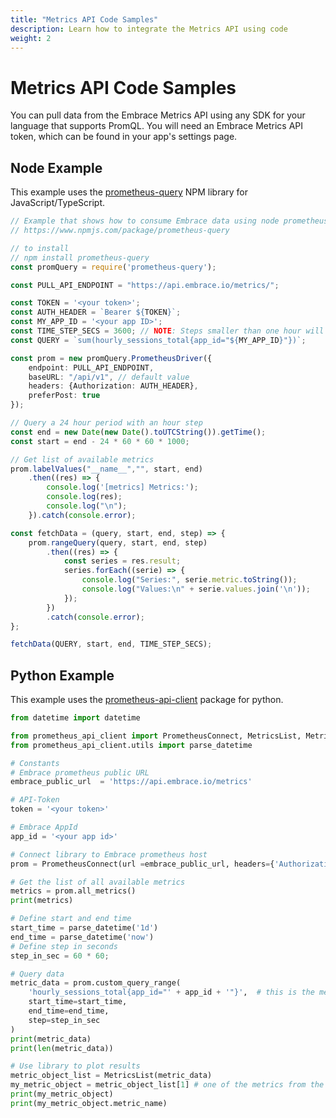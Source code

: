 ```yaml
---
title: "Metrics API Code Samples"
description: Learn how to integrate the Metrics API using code
weight: 2
---
```


# Metrics API Code Samples

You can pull data from the Embrace Metrics API using any SDK for your language that supports PromQL. You will need an Embrace Metrics API token, which can be found in your app's settings page.

## Node Example

This example uses the [prometheus-query](https://www.npmjs.com/package/prometheus-query) NPM library for JavaScript/TypeScript.

```typescript
// Example that shows how to consume Embrace data using node prometheus-query library
// https://www.npmjs.com/package/prometheus-query

// to install
// npm install prometheus-query
const promQuery = require('prometheus-query');

const PULL_API_ENDPOINT = "https://api.embrace.io/metrics/";

const TOKEN = '<your token>';
const AUTH_HEADER = `Bearer ${TOKEN}`;
const MY_APP_ID = '<your app ID>';
const TIME_STEP_SECS = 3600; // NOTE: Steps smaller than one hour will be rounded up to an hour
const QUERY = `sum(hourly_sessions_total{app_id="${MY_APP_ID}"})`;

const prom = new promQuery.PrometheusDriver({
    endpoint: PULL_API_ENDPOINT,
    baseURL: "/api/v1", // default value
    headers: {Authorization: AUTH_HEADER},
    preferPost: true
});

// Query a 24 hour period with an hour step
const end = new Date(new Date().toUTCString()).getTime();
const start = end - 24 * 60 * 60 * 1000;

// Get list of available metrics
prom.labelValues("__name__","", start, end)
    .then((res) => {
        console.log('[metrics] Metrics:');
        console.log(res);
        console.log("\n");
    }).catch(console.error);

const fetchData = (query, start, end, step) => {
    prom.rangeQuery(query, start, end, step)
        .then((res) => {
            const series = res.result;
            series.forEach((serie) => {
                console.log("Series:", serie.metric.toString());
                console.log("Values:\n" + serie.values.join('\n'));
            });
        })
        .catch(console.error);
};

fetchData(QUERY, start, end, TIME_STEP_SECS);
```

## Python Example

This example uses the [prometheus-api-client](https://pypi.org/project/prometheus-api-client/) package for python.

``` python
from datetime import datetime

from prometheus_api_client import PrometheusConnect, MetricsList, Metric, MetricSnapshotDataFrame, MetricRangeDataFrame
from prometheus_api_client.utils import parse_datetime

# Constants
# Embrace prometheus public URL
embrace_public_url  = 'https://api.embrace.io/metrics'

# API-Token
token = '<your token>'

# Embrace AppId
app_id = '<your app id>'

# Connect library to Embrace prometheus host
prom = PrometheusConnect(url =embrace_public_url, headers={'Authorization': 'Bearer ' + token})

# Get the list of all available metrics
metrics = prom.all_metrics()
print(metrics)

# Define start and end time
start_time = parse_datetime('1d')
end_time = parse_datetime('now')
# Define step in seconds
step_in_sec = 60 * 60;

# Query data
metric_data = prom.custom_query_range(
    'hourly_sessions_total{app_id="' + app_id + '"}',  # this is the metric name and label config
    start_time=start_time,
    end_time=end_time,
    step=step_in_sec
)
print(metric_data)
print(len(metric_data))

# Use library to plot results
metric_object_list = MetricsList(metric_data)
my_metric_object = metric_object_list[1] # one of the metrics from the list
print(my_metric_object)
print(my_metric_object.metric_name)
```
